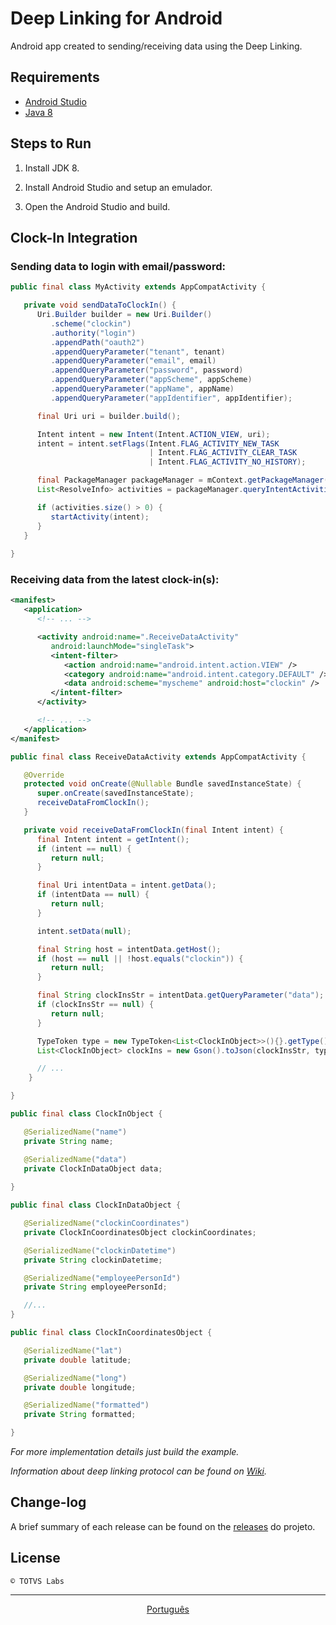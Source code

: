 # Deep Linking for Android

Android app created to sending/receiving data using the Deep Linking.

## Requirements

- [Android Studio](https://developer.android.com/studio)
- [Java 8](https://www.oracle.com/technetwork/pt/java/javase/downloads/index.html)

## Steps to Run

1. Install JDK 8.

2. Install Android Studio and setup an emulador.

3. Open the Android Studio and build.

## Clock-In Integration

### Sending data to login with email/password:

```java
public final class MyActivity extends AppCompatActivity {

   private void sendDataToClockIn() {
      Uri.Builder builder = new Uri.Builder()
         .scheme("clockin")
         .authority("login")
         .appendPath("oauth2")
         .appendQueryParameter("tenant", tenant)
         .appendQueryParameter("email", email)
         .appendQueryParameter("password", password)
         .appendQueryParameter("appScheme", appScheme)
         .appendQueryParameter("appName", appName)
         .appendQueryParameter("appIdentifier", appIdentifier);

      final Uri uri = builder.build();

      Intent intent = new Intent(Intent.ACTION_VIEW, uri);
      intent = intent.setFlags(Intent.FLAG_ACTIVITY_NEW_TASK
                               | Intent.FLAG_ACTIVITY_CLEAR_TASK
                               | Intent.FLAG_ACTIVITY_NO_HISTORY);

      final PackageManager packageManager = mContext.getPackageManager();
      List<ResolveInfo> activities = packageManager.queryIntentActivities(intent, 0);

      if (activities.size() > 0) {
         startActivity(intent);
      }
   }
   
}
```

### Receiving data from the latest clock-in(s):

```xml
<manifest>
   <application>
      <!-- ... -->

      <activity android:name=".ReceiveDataActivity"
         android:launchMode="singleTask">
         <intent-filter>
            <action android:name="android.intent.action.VIEW" />
            <category android:name="android.intent.category.DEFAULT" />
            <data android:scheme="myscheme" android:host="clockin" />
         </intent-filter>
      </activity>

      <!-- ... -->
   </application>
</manifest>
```

```java
public final class ReceiveDataActivity extends AppCompatActivity {

   @Override
   protected void onCreate(@Nullable Bundle savedInstanceState) {
      super.onCreate(savedInstanceState);
      receiveDataFromClockIn();
   }

   private void receiveDataFromClockIn(final Intent intent) {
      final Intent intent = getIntent();
      if (intent == null) {
         return null;
      }

      final Uri intentData = intent.getData();
      if (intentData == null) {
         return null;
      }

      intent.setData(null);

      final String host = intentData.getHost();
      if (host == null || !host.equals("clockin")) {
         return null;
      }

      final String clockInsStr = intentData.getQueryParameter("data");
      if (clockInsStr == null) {
         return null;
      }

      TypeToken type = new TypeToken<List<ClockInObject>>(){}.getType();
      List<ClockInObject> clockIns = new Gson().toJson(clockInsStr, type);

      // ...
    }

}

public final class ClockInObject {

   @SerializedName("name")
   private String name;

   @SerializedName("data")
   private ClockInDataObject data;
	
}

public final class ClockInDataObject {

   @SerializedName("clockinCoordinates")
   private ClockInCoordinatesObject clockinCoordinates;

   @SerializedName("clockinDatetime")
   private String clockinDatetime;

   @SerializedName("employeePersonId")
   private String employeePersonId;

   //...
}

public final class ClockInCoordinatesObject {

   @SerializedName("lat")
   private double latitude;

   @SerializedName("long")
   private double longitude;

   @SerializedName("formatted")
   private String formatted;

}
```
 
*For more implementation details just build the example.*

*Information about deep linking protocol can be found on [Wiki](https://github.com/totvslabs/clockin-deep-linking-android/wiki).*

## Change-log

A brief summary of each release can be found on the [releases](https://github.com/totvslabs/clockin-deep-linking-android/releases) do projeto.

## License

```
© TOTVS Labs
```

- - -

<p align="center">
<a href="https://github.com/totvslabs/clockin-deep-linking-android/blob/master/README_pt.md">Português</a>
</p>
